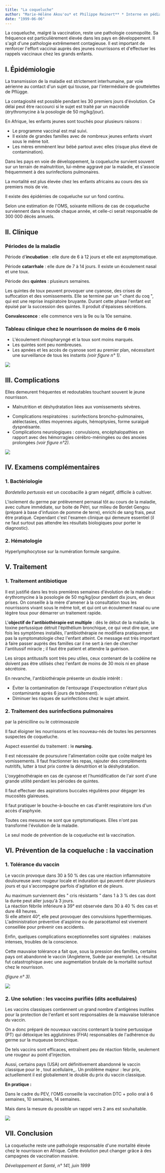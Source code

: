 ```yaml
---
title: "La coqueluche"
author: "Marie-Hélène Akou'ou* et Philippe Reinert** * Interne en pédiatrie, hôpital intercommunal de Créteil, France. ** Pédiatre, hôpital intercommunal de Créteil, France.  "
date: "1999-06-06"
---
```


<div class="teaser"><p>La coqueluche, malgré la vaccination, reste une pathologie cosmopolite. Sa fréquence est particulièrement élevée dans les pays en développement. Il s'agit d'une pathologie extrêmement contagieuse. Il est important de renforcer l'effort vaccinai auprès des jeunes nourrissons et d'effectuer les rappels vaccinaux chez les grands enfants.</p></div>

## I. Épidémiologie

La transmission de la maladie est strictement interhumaine, par voie aérienne au contact d'un sujet qui tousse, par l'intermédiaire de gouttelettes de Pflügge.

La contagiosité est possible pendant les 30 premiers jours d'évolution. Ce délai peut être raccourci si le sujet est traité par un macrolide (érythromycine à la posologie de 50 mg/kg/jour).

En Afrique, les enfants jeunes sont touchés pour plusieurs raisons :

- Le programme vaccinal est mal suivi.
- Il existe de grandes familles avec de nombreux jeunes enfants vivant sous le même toit.
- Les mères emmènent leur bébé partout avec elles (risque plus élevé de contamination).

Dans les pays en voie de développement, la coqueluche survient souvent sur un terrain de malnutrition, lui-même aggravé par la maladie, et s'associe fréquemment à des surinfections pulmonaires.

La mortalité est plus élevée chez les enfants africains au cours des six premiers mois de vie.

Il existe des épidémies de coqueluche sur un fond continu.

Selon une estimation de l'OMS, soixante millions de cas de coqueluche surviennent dans le monde chaque année, et celle-ci serait responsable de 300 000 décès annuels.

## II. Clinique

### Périodes de la maladie

Période d'**incubation** : elle dure de 6 à 12 jours et elle est asymptomatique.

Période **catarrhale** : elle dure de 7 à 14 jours. Il existe un écoulement nasal et une toux.

Période des **quintes** : plusieurs semaines.

Les quintes de toux peuvent provoquer une cyanose, des crises de suffocation et des vomissements. Elle se termine par un " chant du coq ", qui est une reprise inspiratoire bruyante. Durant cette phase l'enfant est épuisé par la succession des quintes. Il produit d'épaisses sécrétions.

**Convalescence** : elle commence vers la 9e ou la 10e semaine.

### Tableau clinique chez le nourrisson de moins de 6 mois

- L'écoulement rhinopharyngé et la toux sont moins marqués.
- Les quintes sont peu nombreuses.
- Les apnées et les accès de cyanose sont au premier plan, nécessitant une surveillance de tous les instants *(voir figure n° 1).*

![](i836-1.jpg)

## III. Complications

Elles demeurent fréquentes et redoutables touchant souvent le jeune nourrisson.

- Malnutrition et déshydratation liées aux vomissements sévères.

<!-- -->

- Complications respiratoires : surinfections broncho-pulmonaires, atélectasies, otites moyennes aiguës, hémoptysies, forme suraiguë dyspnéisante.
- Complications neurologiques : convulsions, encéphalopathies en rapport avec des hémorragies cérébro-méningées ou des anoxies prolongées *(voir figure n°2).*

![](i836-2.jpg)

## IV. Examens complémentaires

### 1. Bactériologie

*Bordetella pertussis* est un cocobacille à gram négatif, difficile à cultiver.

L'isolement du germe par prélèvement pernasal tôt au cours de la maladie, avec culture immédiate, sur boite de Pétri, sur milieu de Bordet Gengou (préparé à base d'infusion de pomme de terre), enrichi de sang frais, peut être pratiqué. Cependant c'est l'examen clinique qui demeure essentiel (il ne faut surtout pas attendre les résultats biologiques pour porter le diagnostic).

### 2. Hématologie

Hyperlymphocytose sur la numération formule sanguine.

## V. Traitement

### 1. Traitement antibiotique

Il est justifié dans les trois premières semaines d'évolution de la maladie : érythromycine à la posologie de 50 mg/kg/jour pendant dix jours, en deux prises. On conseille à la mère d'amener à la consultation tous les nourrissons vivant sous le même toit, et qui ont un écoulement nasal ou une légère toux pour démarrer un traitement rapide.

L'**objectif de l'antibiothérapie est multiple** : dès le début de la maladie, la toxine pertussique détruit l'épithélium bronchique, ce qui veut dire que, une fois les symptômes installés, l'antibiothérapie ne modifiera pratiquement pas la symptomatologie chez l'enfant atteint. Ce message est très important à faire passer auprès des familles car il ne sert à rien de chercher l'antitussif miracle ; il faut être patient et attendre la guérison.

Les sirops antitussifs sont très peu utiles, ceux contenant de la codéine ne doivent pas être utilisés chez l'enfant de moins de 30 mois ni en phase sécrétoire.

En revanche, l'antibiothérapie présente un double intérêt :

- Éviter la contamination de l'entourage (l'expectoration n'étant plus contaminante après 6 jours de traitement).
- Diminuer les risques de surinfections chez le sujet atteint.

### 2. Traitement des surinfections pulmonaires

par la pénicilline ou le cotrimoxazole

Il faut éloigner les nourrissons et les nouveau-nés de toutes les personnes suspectes de coqueluche.

Aspect essentiel du traitement : le **nursing.**

Il est nécessaire de poursuivre l'alimentation coûte que coûte malgré les vomissements. Il faut fractionner les repas, rajouter des compléments nutritifs, lutter à tout prix contre la dénutrition et la déshydratation.

L'oxygénothérapie en cas de cyanose et l'humidification de l'air sont d'une grande utilité pendant les périodes de quintes.

Il faut effectuer des aspirations buccales régulières pour dégager les mucosités glaireuses.

Il faut pratiquer le bouche-à-bouche en cas d'arrêt respiratoire lors d'un accès d'asphyxie.

Toutes ces mesures ne sont que symptomatiques. Elles n'ont pas transformé l'évolution de la maladie.

Le seul mode de prévention de la coqueluche est la vaccination.

## VI. Prévention de la coqueluche : la vaccination

### 1. Tolérance du vaccin

Le vaccin provoque dans 30 à 50 % des cas une réaction inflammatoire douloureuse avec rougeur locale et induration qui peuvent durer plusieurs jours et qui s'accompagne parfois d'agitation et de pleurs.

Au maximum surviennent des " cris résistants " dans 1 à 3 % des cas dont la durée peut aller jusqu'à 3 jours.  
La réaction fébrile inférieure à 39° est observée dans 30 à 40 % des cas et dure 48 heures.  
Si elle atteint 40°, elle peut provoquer des convulsions hyperthermiques. L'administration préventive d'aspirine ou de paracétamol est vivement conseillée pour prévenir ces accidents.

Enfin, quelques complications exceptionnelles sont signalées : malaises intenses, troubles de la conscience.

Cette mauvaise tolérance a fait que, sous la pression des familles, certains pays ont abandonné le vaccin (Angleterre, Suède par exemple). Le résultat fut catastrophique avec une augmentation brutale de la mortalité surtout chez le nourrisson.

*(figure n° 3).*

![](i836-3.jpg)

### 2. Une solution : les vaccins purifiés (dits acellulaires)

Les vaccins classiques contiennent un grand nombre d'antigènes inutiles pour la protection de l'enfant et sont responsables de la mauvaise tolérance du vaccin.

On a donc préparé de nouveaux vaccins contenant la toxine pertussique (PT) qui détoxique les agglutinines (FHA) responsables de l'adhérence du germe sur la muqueuse bronchique.

De tels vaccins sont efficaces, entraînent peu de réaction fébrile, seulement une rougeur au point d'injection.

Aussi, certains pays (USA) ont définitivement abandonné le vaccin classique pour le , tout acellulaire,,. Un problème majeur : leur prix, actuellement il est globalement le double du prix du vaccin classique.

**En pratique :**

Dans le cadre du PEV, l'OMS conseille la vaccination DTC + polio oral à 6 semaines, 10 semaines, 14 semaines.

Mais dans la mesure du possible un rappel vers 2 ans est souhaitable.

![](i836-4.jpg)

## VII. Conclusion

La coqueluche reste une pathologie responsable d'une mortalité élevée chez le nourrisson en Afrique. Cette évolution peut changer grâce à des campagnes de vaccination massive.

*Développement et Santé, n° 141, juin 1999*
